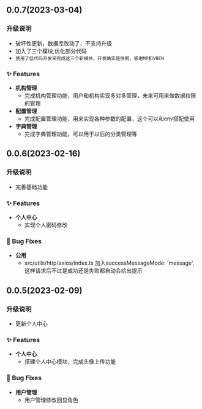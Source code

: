 ## 0.0.7(2023-03-04)

### 升级说明

- 破坏性更新，数据库改动了，不支持升级
- 加入了三个模块,优化部分代码
- `使用了低代码开发来完成这三个新模块，开发确实是快啊，感谢MP和VBEN`

### ✨ Features

- **机构管理**
  - 完成机构管理功能，用户和机构实现多对多管理，未来可用来做数据权限的管理
- **配置管理**
  - 完成配置管理功能，用来实现各种参数的配置，这个可以和env搭配使用
- **字典管理**
  - 完成字典管理功能，可以用于以后的分类管理等


## 0.0.6(2023-02-16)

### 升级说明

- 完善基础功能

### ✨ Features

- **个人中心**
  - 实现个人密码修改
### 🐛 Bug Fixes

- **公用**
  - src/utils/http/axios/index.ts 加入successMessageMode: 'message',  这样请求后不过是成功还是失败都自动会给出提示

## 0.0.5(2023-02-09)

### 升级说明

- 更新个人中心

### ✨ Features

- **个人中心**
  - 搭建个人中心模块，完成头像上传功能
### 🐛 Bug Fixes

- **用户管理**
  - 用户管理修改回显角色

